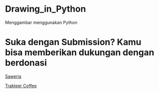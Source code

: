 # Drawing_in_Python
Menggambar menggunakan Python


# Suka dengan Submission? Kamu bisa memberikan dukungan dengan berdonasi

<a href="https://saweria.co/helmisalsabila" target="_blank">Saweria</a>

<a href="https://trakteer.id/helmisalsabila" target="_blank">Trakteer Coffee</a>
